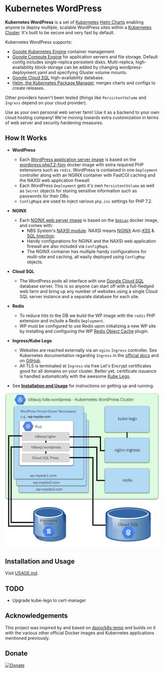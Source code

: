 # Kubernetes WordPress
**Kubernetes WordPress** is a set of [Kubernetes](https://kubernetes.io/) [Helm Charts](https://helm.sh/) enabling anyone to deploy multiple, scalable WordPress sites within a [Kubernetes Cluster](https://cloud.google.com/kubernetes-engine/docs/concepts/kubernetes-engine-overview). It's built to be secure and very fast by default.

Kubernetes WordPress supports:
- [Google Kubernetes Engine](https://cloud.google.com/kubernetes-engine "Google Kubernetes Engine") container management.
- [Google Compute Engine](https://cloud.google.com/compute "Google Compute Engine") for application servers and file storage. Default config includes single-replica persistent disks. Multi-replica, high-availability block-storage can be added by changing wordpress-deployment.yaml and specifying Gluster volume mounts.
- [Google Cloud SQL](https://cloud.google.com/sql/ "Google Cloud SQL") high-availability database.
- [Helm, the Kubernetes Package Manager](https://helm.sh/), merges charts and configs to create releases.

Other providers haven't been tested (things like `PersistentVolume` and `Ingress` depend on your cloud provider).

Use as your own personal web server farm! Use it as a backend to your own cloud hosting company! We're moving towards extra customization in terms of web server and security hardening measures.

## How It Works
* **WordPress**
  * Each [WordPress application server image](https://github.com/stcox/wordpress "WordPress for Kubernetes WordPress") is based on the [wordpress:php7.2-fpm](https://hub.docker.com/r/_/wordpress/ "Official WordPress Docker image") docker image with extra required PHP extensions such as `redis`. WordPress is contained in one `Deployment` controller along with an NGINX container with FastCGI caching and the NAXSI web application firewall.
  * Each WordPress `Deployment` gets it's own `PersistentVolume` as well as `Secret` objects for storing sensitive information such as passwords for their DBs.
  * `ConfigMap`s are used to inject various `php.ini` settings for PHP 7.2.

* **NGINX**
  * Each [NGINX web server image](https://github.com/stcox/nginx) is based on the [`Debian`](https://hub.docker.com/_/debian/) docker image, and comes with:
    * NBS System's [NAXSI module](https://github.com/nbs-system/naxsi). NAXSI means [NGINX](http://nginx.org/) Anti-[XSS](https://www.owasp.org/index.php/Cross-site_Scripting_%28XSS%29) & [SQL Injection](https://www.owasp.org/index.php/SQL_injection).
    * Handy configurations for NGINX and the NAXSI web application firewall are also included via `ConfigMap`s.
	* The NGINX container has multiple handy configurations for multi-site and caching, all easily deployed using `ConfigMap` objects.

* **Cloud SQL**
  * The WordPress pods all interface with one [Google Cloud SQL](https://cloud.google.com/sql/) database server. This is so anyone can start off with a full-fledged web farm and bring up any number of websites using a single Cloud SQL server instance and a separate database for each site.

* **Redis**
  * To reduce hits to the DB we build the WP image with the `redis` PHP extension and include a Redis `Deployment`.
  * WP must be configured to use Redis upon initializing a new WP site by installing and configuring the WP [Redis Object Cache](https://wordpress.org/plugins/redis-cache/ "Redis Object Cache plugin for WordPress") plugin.

* **Ingress/Kube Lego**
  * Websites are reached externally via an `nginx` `Ingress` controller. See Kubernetes documentation regarding `Ingress` in the [official docs](https://kubernetes.io/docs/user-guide/ingress/ "Ingress Resources") and on [GitHub](https://github.com/kubernetes/ingress/blob/master/controllers/nginx/README.md "NGINX Ingress Controller").
  * All TLS is terminated at `Ingress` via free Let's Encrypt certificates good for all domains on your cluster. Better yet, certificate issuance is handled automatically with the awesome [Kube Lego](https://github.com/jetstack/kube-lego "Kube Lego").

* See [**Installation and Usage**](USAGE.md) for instructions on getting up and running.

![Kubernetes WordPress Architecture](k8s-wordpress.png "Kubernetes WordPress Architecture")

## Installation and Usage
Visit [USAGE.md](USAGE.md "Installation & Usage").

## TODO
- Upgrade kube-lego to cert-manager

## Acknowledgements
This project was inspired by and based on [daxio/k8s-lemp](https://github.com/daxio/k8s-lemp "Kubernetes LEMP Stack") and builds on it with the various other official Docker images and Kubernetes applications mentioned previously.

## Donate
[![Donate](https://img.shields.io/badge/Donate-PayPal-green.svg)](https://www.paypal.com/cgi-bin/webscr?cmd=_s-xclick&hosted_button_id=FNLE7XYVKHSS2)
